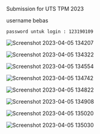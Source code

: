 Submission for UTS TPM 2023 

username bebas

`password untuk login : 123190109`

![Screenshot 2023-04-05 134207](https://user-images.githubusercontent.com/81912624/230004490-3cb65e1a-cc94-447a-85c0-78c88ef8651c.png)

![Screenshot 2023-04-05 134322](https://user-images.githubusercontent.com/81912624/230004535-1ee8cda7-b561-4f0a-8a2f-24a6154bb541.png)

![Screenshot 2023-04-05 134554](https://user-images.githubusercontent.com/81912624/230004541-6b8be3a1-df78-4bd1-b0a0-f788a621f033.png)

![Screenshot 2023-04-05 134742](https://user-images.githubusercontent.com/81912624/230004586-2636ab42-3ab1-40a5-b062-55b2bbeae992.png)

![Screenshot 2023-04-05 134822](https://user-images.githubusercontent.com/81912624/230004590-ef8d8024-1a1a-4943-b634-b45f30640804.png)

![Screenshot 2023-04-05 134908](https://user-images.githubusercontent.com/81912624/230004679-913792c1-00ac-4f65-96a0-33b14435207d.png)

![Screenshot 2023-04-05 135020](https://user-images.githubusercontent.com/81912624/230004710-22f60556-4b10-4f8b-9ac8-64b033a4ae10.png)

![Screenshot 2023-04-05 135030](https://user-images.githubusercontent.com/81912624/230004714-e1a90581-66f4-4d63-ad9e-b35af042a7a5.png)


